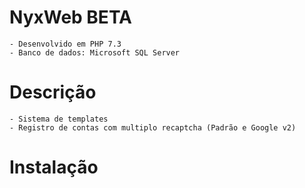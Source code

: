 # NyxWeb BETA
```
- Desenvolvido em PHP 7.3
- Banco de dados: Microsoft SQL Server
```
# Descrição
```
- Sistema de templates
- Registro de contas com multiplo recaptcha (Padrão e Google v2)
```
# Instalação

